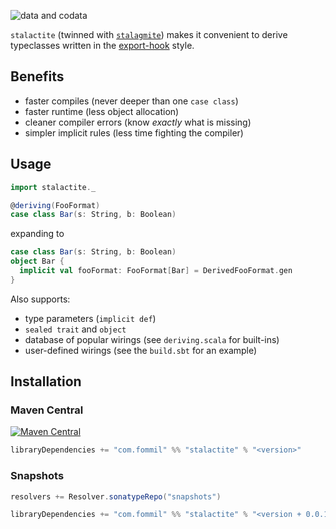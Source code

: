 ![data and codata](https://pbs.twimg.com/media/C4puwPsVUAAPPW5.jpg)

`stalactite` (twinned
with [`stalagmite`](https://github.com/fommil/stalagmite)) makes it convenient to derive typeclasses written in the [export-hook](https://github.com/milessabin/export-hook#the-type-class-provider) style.

## Benefits

- faster compiles (never deeper than one `case class`)
- faster runtime (less object allocation)
- cleaner compiler errors (know *exactly* what is missing)
- simpler implicit rules (less time fighting the compiler)

## Usage

```scala
import stalactite._

@deriving(FooFormat)
case class Bar(s: String, b: Boolean)
```

expanding to

```scala
case class Bar(s: String, b: Boolean)
object Bar {
  implicit val fooFormat: FooFormat[Bar] = DerivedFooFormat.gen
}
```

Also supports:

- type parameters (`implicit def`)
- `sealed trait` and `object`
- database of popular wirings (see `deriving.scala` for built-ins)
- user-defined wirings (see the `build.sbt` for an example)

## Installation

### Maven Central

[![Maven Central](https://maven-badges.herokuapp.com/maven-central/com.fommil/stalactite_2.12/badge.svg)](https://maven-badges.herokuapp.com/maven-central/com.fommil/stalactite_2.12)

```scala
libraryDependencies += "com.fommil" %% "stalactite" % "<version>"
```

### Snapshots

```scala
resolvers += Resolver.sonatypeRepo("snapshots")

libraryDependencies += "com.fommil" %% "stalactite" % "<version + 0.0.1>-SNAPSHOT"
```
